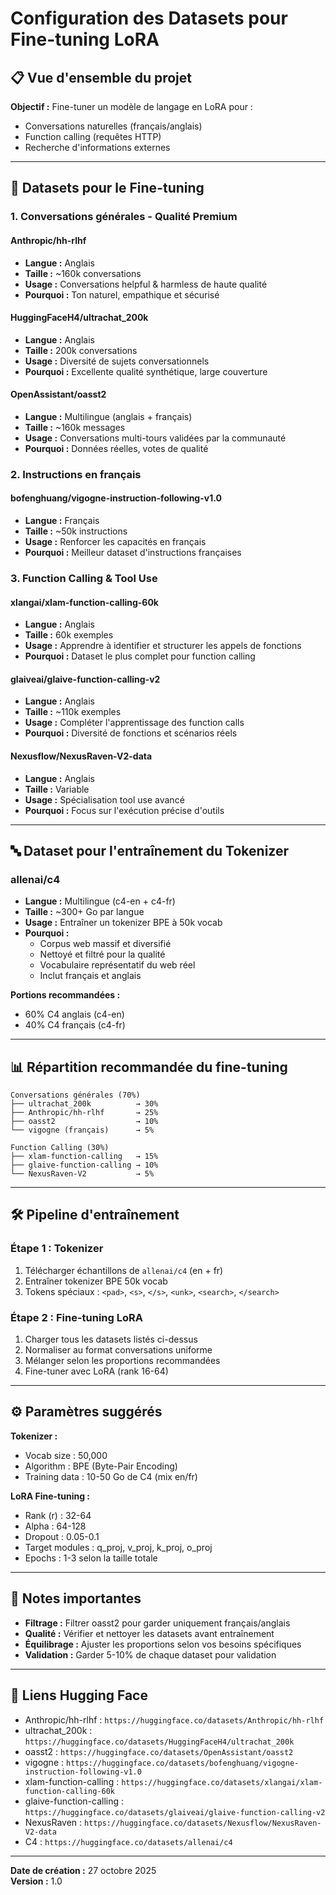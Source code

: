 # Configuration des Datasets pour Fine-tuning LoRA

## 📋 Vue d'ensemble du projet

**Objectif :** Fine-tuner un modèle de langage en LoRA pour :
- Conversations naturelles (français/anglais)
- Function calling (requêtes HTTP)
- Recherche d'informations externes

---

## 🎯 Datasets pour le Fine-tuning

### 1. Conversations générales - Qualité Premium

#### **Anthropic/hh-rlhf**
- **Langue :** Anglais
- **Taille :** ~160k conversations
- **Usage :** Conversations helpful & harmless de haute qualité
- **Pourquoi :** Ton naturel, empathique et sécurisé

#### **HuggingFaceH4/ultrachat_200k**
- **Langue :** Anglais
- **Taille :** 200k conversations
- **Usage :** Diversité de sujets conversationnels
- **Pourquoi :** Excellente qualité synthétique, large couverture

#### **OpenAssistant/oasst2**
- **Langue :** Multilingue (anglais + français)
- **Taille :** ~160k messages
- **Usage :** Conversations multi-tours validées par la communauté
- **Pourquoi :** Données réelles, votes de qualité

### 2. Instructions en français

#### **bofenghuang/vigogne-instruction-following-v1.0**
- **Langue :** Français
- **Taille :** ~50k instructions
- **Usage :** Renforcer les capacités en français
- **Pourquoi :** Meilleur dataset d'instructions françaises

### 3. Function Calling & Tool Use

#### **xlangai/xlam-function-calling-60k**
- **Langue :** Anglais
- **Taille :** 60k exemples
- **Usage :** Apprendre à identifier et structurer les appels de fonctions
- **Pourquoi :** Dataset le plus complet pour function calling

#### **glaiveai/glaive-function-calling-v2**
- **Langue :** Anglais
- **Taille :** ~110k exemples
- **Usage :** Compléter l'apprentissage des function calls
- **Pourquoi :** Diversité de fonctions et scénarios réels

#### **Nexusflow/NexusRaven-V2-data**
- **Langue :** Anglais
- **Taille :** Variable
- **Usage :** Spécialisation tool use avancé
- **Pourquoi :** Focus sur l'exécution précise d'outils

---

## 🔤 Dataset pour l'entraînement du Tokenizer

### **allenai/c4**
- **Langue :** Multilingue (c4-en + c4-fr)
- **Taille :** ~300+ Go par langue
- **Usage :** Entraîner un tokenizer BPE à 50k vocab
- **Pourquoi :** 
  - Corpus web massif et diversifié
  - Nettoyé et filtré pour la qualité
  - Vocabulaire représentatif du web réel
  - Inclut français et anglais

**Portions recommandées :**
- 60% C4 anglais (c4-en)
- 40% C4 français (c4-fr)

---

## 📊 Répartition recommandée du fine-tuning

```
Conversations générales (70%)
├── ultrachat_200k          → 30%
├── Anthropic/hh-rlhf       → 25%
├── oasst2                  → 10%
└── vigogne (français)      → 5%

Function Calling (30%)
├── xlam-function-calling   → 15%
├── glaive-function-calling → 10%
└── NexusRaven-V2           → 5%
```

---

## 🛠️ Pipeline d'entraînement

### Étape 1 : Tokenizer
1. Télécharger échantillons de `allenai/c4` (en + fr)
2. Entraîner tokenizer BPE 50k vocab
3. Tokens spéciaux : `<pad>`, `<s>`, `</s>`, `<unk>`, `<search>`, `</search>`

### Étape 2 : Fine-tuning LoRA
1. Charger tous les datasets listés ci-dessus
2. Normaliser au format conversations uniforme
3. Mélanger selon les proportions recommandées
4. Fine-tuner avec LoRA (rank 16-64)

---

## ⚙️ Paramètres suggérés

**Tokenizer :**
- Vocab size : 50,000
- Algorithm : BPE (Byte-Pair Encoding)
- Training data : 10-50 Go de C4 (mix en/fr)

**LoRA Fine-tuning :**
- Rank (r) : 32-64
- Alpha : 64-128
- Dropout : 0.05-0.1
- Target modules : q_proj, v_proj, k_proj, o_proj
- Epochs : 1-3 selon la taille totale

---

## 📝 Notes importantes

- **Filtrage :** Filtrer oasst2 pour garder uniquement français/anglais
- **Qualité :** Vérifier et nettoyer les datasets avant entraînement
- **Équilibrage :** Ajuster les proportions selon vos besoins spécifiques
- **Validation :** Garder 5-10% de chaque dataset pour validation

---

## 🔗 Liens Hugging Face

- Anthropic/hh-rlhf : `https://huggingface.co/datasets/Anthropic/hh-rlhf`
- ultrachat_200k : `https://huggingface.co/datasets/HuggingFaceH4/ultrachat_200k`
- oasst2 : `https://huggingface.co/datasets/OpenAssistant/oasst2`
- vigogne : `https://huggingface.co/datasets/bofenghuang/vigogne-instruction-following-v1.0`
- xlam-function-calling : `https://huggingface.co/datasets/xlangai/xlam-function-calling-60k`
- glaive-function-calling : `https://huggingface.co/datasets/glaiveai/glaive-function-calling-v2`
- NexusRaven : `https://huggingface.co/datasets/Nexusflow/NexusRaven-V2-data`
- C4 : `https://huggingface.co/datasets/allenai/c4`

---

**Date de création :** 27 octobre 2025  
**Version :** 1.0